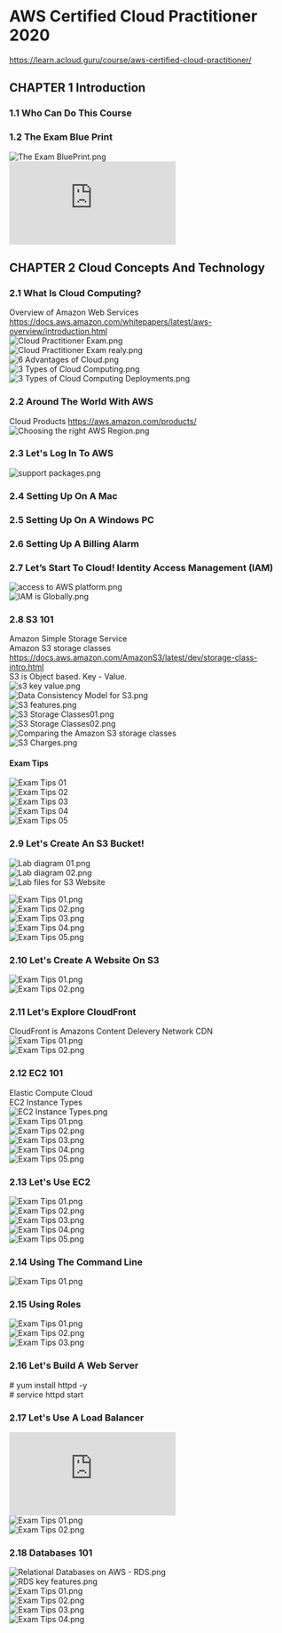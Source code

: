 # AWS Certified Cloud Practitioner 2020
https://learn.acloud.guru/course/aws-certified-cloud-practitioner/ <br>

## CHAPTER 1 Introduction
### 1.1 Who Can Do This Course
### 1.2 The Exam Blue Print
![The Exam BluePrint.png](https://github.com/zuFrost/AWS-acloud.guru-AWS-Certified-Cloud-Practitioner-2020/blob/master/01.02%20The%20Exam%20Blue%20Print/The%20Exam%20BluePrint.png) <br>
![AWS-Certified-Cloud-Practitioner_Exam-Guide.pdf](https://github.com/zuFrost/AWS-acloud.guru-AWS-Certified-Cloud-Practitioner-2020/blob/master/01.02%20The%20Exam%20Blue%20Print/AWS-Certified-Cloud-Practitioner_Exam-Guide.pdf) <br>

## CHAPTER 2 Cloud Concepts And Technology
### 2.1 What Is Cloud Computing?
Overview of Amazon Web Services <br>
https://docs.aws.amazon.com/whitepapers/latest/aws-overview/introduction.html <br>
![Cloud Practitioner Exam.png](https://github.com/zuFrost/AWS-acloud.guru-AWS-Certified-Cloud-Practitioner-2020/blob/master/02.01%20What%20Is%20Cloud%20Computing/Cloud%20Practitioner%20Exam.png) <br>
![Cloud Practitioner Exam realy.png](https://github.com/zuFrost/AWS-acloud.guru-AWS-Certified-Cloud-Practitioner-2020/blob/master/02.01%20What%20Is%20Cloud%20Computing/Cloud%20Practitioner%20Exam%20realy.png) <br>
![6 Advantages of Cloud.png](https://github.com/zuFrost/AWS-acloud.guru-AWS-Certified-Cloud-Practitioner-2020/blob/master/02.01%20What%20Is%20Cloud%20Computing/6%20Advantages%20of%20Cloud.png) <br>
![3 Types of Cloud Computing.png](https://github.com/zuFrost/AWS-acloud.guru-AWS-Certified-Cloud-Practitioner-2020/blob/master/02.01%20What%20Is%20Cloud%20Computing/3%20Types%20of%20Cloud%20Computing.png) <br>
![3 Types of Cloud Computing Deployments.png](https://github.com/zuFrost/AWS-acloud.guru-AWS-Certified-Cloud-Practitioner-2020/blob/master/02.01%20What%20Is%20Cloud%20Computing/3%20Types%20of%20Cloud%20Computing%20Deployments.png) <br>

### 2.2 Around The World With AWS
Cloud Products https://aws.amazon.com/products/ <br>
![Choosing the right AWS Region.png](https://github.com/zuFrost/AWS-acloud.guru-AWS-Certified-Cloud-Practitioner-2020/blob/master/02.02%20Around%20The%20World%20With%20AWS/Choosing%20the%20right%20AWS%20Region.png) <br>
### 2.3 Let's Log In To AWS
![support packages.png](https://github.com/zuFrost/AWS-acloud.guru-AWS-Certified-Cloud-Practitioner-2020/blob/master/02.03%20Let's%20Log%20In%20To%20AWS/support%20packages.png) <br>
### 2.4 Setting Up On A Mac
### 2.5 Setting Up On A Windows PC
### 2.6 Setting Up A Billing Alarm
### 2.7 Let’s Start To Cloud! Identity Access Management (IAM)
![access to AWS platform.png](https://github.com/zuFrost/AWS-acloud.guru-AWS-Certified-Cloud-Practitioner-2020/blob/master/02.07%20Let%E2%80%99s%20Start%20To%20Cloud!%20Identity%20Access%20Management%20(IAM)/access%20to%20AWS%20platform.png) <br>
![IAM is Globally.png](https://github.com/zuFrost/AWS-acloud.guru-AWS-Certified-Cloud-Practitioner-2020/blob/master/02.07%20Let%E2%80%99s%20Start%20To%20Cloud!%20Identity%20Access%20Management%20(IAM)/IAM%20is%20Globally.png) <br>
### 2.8 S3 101
Amazon Simple Storage Service <br>
Amazon S3 storage classes https://docs.aws.amazon.com/AmazonS3/latest/dev/storage-class-intro.html <br>
S3 is Object based. Key - Value. <br>
![s3 key value.png](https://github.com/zuFrost/AWS-acloud.guru-AWS-Certified-Cloud-Practitioner-2020/blob/master/02.08%20S3%20101/s3%20key%20value.png) <br>
![Data Consistency Model for S3.png](https://github.com/zuFrost/AWS-acloud.guru-AWS-Certified-Cloud-Practitioner-2020/blob/master/02.08%20S3%20101/Data%20Consistency%20Model%20for%20S3.png) <br>
![S3 features.png](https://github.com/zuFrost/AWS-acloud.guru-AWS-Certified-Cloud-Practitioner-2020/blob/master/02.08%20S3%20101/S3%20features.png) <br>
![S3 Storage Classes01.png](https://github.com/zuFrost/AWS-acloud.guru-AWS-Certified-Cloud-Practitioner-2020/blob/master/02.08%20S3%20101/S3%20Storage%20Classes01.png) <br>
![S3 Storage Classes02.png](https://github.com/zuFrost/AWS-acloud.guru-AWS-Certified-Cloud-Practitioner-2020/blob/master/02.08%20S3%20101/S3%20Storage%20Classes02.png) <br>
![Comparing the Amazon S3 storage classes](https://github.com/zuFrost/AWS-acloud.guru-AWS-Certified-Cloud-Practitioner-2020/blob/master/02.08%20S3%20101/Comparing%20the%20Amazon%20S3%20storage%20classes.png) <br>
![S3 Charges.png](https://github.com/zuFrost/AWS-acloud.guru-AWS-Certified-Cloud-Practitioner-2020/blob/master/02.08%20S3%20101/S3%20Charges.png) <br>
#### Exam Tips
![Exam Tips 01](https://github.com/zuFrost/AWS-acloud.guru-AWS-Certified-Cloud-Practitioner-2020/blob/master/02.08%20S3%20101/Exam%20Tips%2001.png) <br>
![Exam Tips 02](https://github.com/zuFrost/AWS-acloud.guru-AWS-Certified-Cloud-Practitioner-2020/blob/master/02.08%20S3%20101/Exam%20Tips%2002.png) <br>
![Exam Tips 03](https://github.com/zuFrost/AWS-acloud.guru-AWS-Certified-Cloud-Practitioner-2020/blob/master/02.08%20S3%20101/Exam%20Tips%2003.png) <br>
![Exam Tips 04](https://github.com/zuFrost/AWS-acloud.guru-AWS-Certified-Cloud-Practitioner-2020/blob/master/02.08%20S3%20101/Exam%20Tips%2004.png) <br>
![Exam Tips 05](https://github.com/zuFrost/AWS-acloud.guru-AWS-Certified-Cloud-Practitioner-2020/blob/master/02.08%20S3%20101/Exam%20Tips%2005.png) <br>

### 2.9 Let's Create An S3 Bucket!
![Lab diagram 01.png](https://github.com/zuFrost/AWS-acloud.guru-AWS-Certified-Cloud-Practitioner-2020/blob/master/02.09%20Let's%20Create%20An%20S3%20Bucket!/Lab%20diagram%2001.png) <br>
![Lab diagram 02.png](https://github.com/zuFrost/AWS-acloud.guru-AWS-Certified-Cloud-Practitioner-2020/blob/master/02.09%20Let's%20Create%20An%20S3%20Bucket!/Lab%20diagram%2002.png) <br>
![Lab files for S3 Website](https://github.com/zuFrost/AWS-acloud.guru-AWS-Certified-Cloud-Practitioner-2020/tree/master/02.09%20Let's%20Create%20An%20S3%20Bucket!/lab%20files%20for%20S3%20Website) <br>

![Exam Tips 01.png](https://github.com/zuFrost/AWS-acloud.guru-AWS-Certified-Cloud-Practitioner-2020/blob/master/02.09%20Let's%20Create%20An%20S3%20Bucket!/Exam%20Tips%2001.png) <br>
![Exam Tips 02.png](https://github.com/zuFrost/AWS-acloud.guru-AWS-Certified-Cloud-Practitioner-2020/blob/master/02.09%20Let's%20Create%20An%20S3%20Bucket!/Exam%20Tips%2002.png) <br>
![Exam Tips 03.png](https://github.com/zuFrost/AWS-acloud.guru-AWS-Certified-Cloud-Practitioner-2020/blob/master/02.09%20Let's%20Create%20An%20S3%20Bucket!/Exam%20Tips%2003.png) <br>
![Exam Tips 04.png](https://github.com/zuFrost/AWS-acloud.guru-AWS-Certified-Cloud-Practitioner-2020/blob/master/02.09%20Let's%20Create%20An%20S3%20Bucket!/Exam%20Tips%2004.png) <br>
![Exam Tips 05.png](https://github.com/zuFrost/AWS-acloud.guru-AWS-Certified-Cloud-Practitioner-2020/blob/master/02.09%20Let's%20Create%20An%20S3%20Bucket!/Exam%20Tips%2005.png) <br>

### 2.10 Let's Create A Website On S3
![Exam Tips 01.png](https://github.com/zuFrost/AWS-acloud.guru-AWS-Certified-Cloud-Practitioner-2020/blob/master/02.10%20Let's%20Create%20A%20Website%20On%20S3/Exam%20Tips%2001.png) <br>
![Exam Tips 02.png](https://github.com/zuFrost/AWS-acloud.guru-AWS-Certified-Cloud-Practitioner-2020/blob/master/02.10%20Let's%20Create%20A%20Website%20On%20S3/Exam%20Tips%2002.png) <br>

### 2.11 Let's Explore CloudFront
CloudFront is Amazons Content Delevery Network CDN <br>
![Exam Tips 01.png](https://github.com/zuFrost/AWS-acloud.guru-AWS-Certified-Cloud-Practitioner-2020/blob/master/02.11%20Let's%20Explore%20CloudFront/Exam%20Tips%2001.png) <br>
![Exam Tips 02.png](https://github.com/zuFrost/AWS-acloud.guru-AWS-Certified-Cloud-Practitioner-2020/blob/master/02.11%20Let's%20Explore%20CloudFront/Exam%20Tips%2002.png) <br>

### 2.12 EC2 101
Elastic Compute Cloud <br>
EC2 Instance Types <br>
![EC2 Instance Types.png](https://github.com/zuFrost/AWS-acloud.guru-AWS-Certified-Cloud-Practitioner-2020/blob/master/02.12%20EC2%20101/EC2%20Instance%20Types.png) <br>
![Exam Tips 01.png](https://github.com/zuFrost/AWS-acloud.guru-AWS-Certified-Cloud-Practitioner-2020/blob/master/02.12%20EC2%20101/Exam%20Tips%2001.png) <br>
![Exam Tips 02.png](https://github.com/zuFrost/AWS-acloud.guru-AWS-Certified-Cloud-Practitioner-2020/blob/master/02.12%20EC2%20101/Exam%20Tips%2002.png) <br>
![Exam Tips 03.png](https://github.com/zuFrost/AWS-acloud.guru-AWS-Certified-Cloud-Practitioner-2020/blob/master/02.12%20EC2%20101/Exam%20Tips%2003.png) <br>
![Exam Tips 04.png](https://github.com/zuFrost/AWS-acloud.guru-AWS-Certified-Cloud-Practitioner-2020/blob/master/02.12%20EC2%20101/Exam%20Tips%2004.png) <br>
![Exam Tips 05.png](https://github.com/zuFrost/AWS-acloud.guru-AWS-Certified-Cloud-Practitioner-2020/blob/master/02.12%20EC2%20101/Exam%20Tips%2005.png) <br>

### 2.13 Let's Use EC2
![Exam Tips 01.png](https://github.com/zuFrost/AWS-acloud.guru-AWS-Certified-Cloud-Practitioner-2020/blob/master/02.13%20Let's%20Use%20EC2/Exam%20Tips%2001.png) <br>
![Exam Tips 02.png](https://github.com/zuFrost/AWS-acloud.guru-AWS-Certified-Cloud-Practitioner-2020/blob/master/02.13%20Let's%20Use%20EC2/Exam%20Tips%2002.png) <br>
![Exam Tips 03.png](https://github.com/zuFrost/AWS-acloud.guru-AWS-Certified-Cloud-Practitioner-2020/blob/master/02.13%20Let's%20Use%20EC2/Exam%20Tips%2003.png) <br>
![Exam Tips 04.png](https://github.com/zuFrost/AWS-acloud.guru-AWS-Certified-Cloud-Practitioner-2020/blob/master/02.13%20Let's%20Use%20EC2/Exam%20Tips%2004.png) <br>
![Exam Tips 05.png](https://github.com/zuFrost/AWS-acloud.guru-AWS-Certified-Cloud-Practitioner-2020/blob/master/02.13%20Let's%20Use%20EC2/Exam%20Tips%2005.png) <br>

### 2.14 Using The Command Line

![Exam Tips 01.png](https://github.com/zuFrost/AWS-acloud.guru-AWS-Certified-Cloud-Practitioner-2020/blob/master/02.14%20Using%20The%20Command%20Line/Exam%20Tips%2001.png) <br>

### 2.15 Using Roles

![Exam Tips 01.png](https://github.com/zuFrost/AWS-acloud.guru-AWS-Certified-Cloud-Practitioner-2020/blob/master/02.15%20Using%20Roles/Exam%20Tips%2001.png) <br>
![Exam Tips 02.png](https://github.com/zuFrost/AWS-acloud.guru-AWS-Certified-Cloud-Practitioner-2020/blob/master/02.15%20Using%20Roles/Exam%20Tips%2002.png) <br>
![Exam Tips 03.png](https://github.com/zuFrost/AWS-acloud.guru-AWS-Certified-Cloud-Practitioner-2020/blob/master/02.15%20Using%20Roles/Exam%20Tips%2003.png) <br>

### 2.16 Let's Build A Web Server
\# yum install httpd -y <br>
\# service httpd start <br>

### 2.17 Let's Use A Load Balancer
![UserData](https://github.com/zuFrost/AWS-acloud.guru-AWS-Certified-Cloud-Practitioner-2020/blob/master/02.17%20Let's%20Use%20A%20Load%20Balancer/UserData.txt) <br>
![Exam Tips 01.png](https://github.com/zuFrost/AWS-acloud.guru-AWS-Certified-Cloud-Practitioner-2020/blob/master/02.17%20Let's%20Use%20A%20Load%20Balancer/Exam%20Tips%2001.png) <br>
![Exam Tips 02.png](https://github.com/zuFrost/AWS-acloud.guru-AWS-Certified-Cloud-Practitioner-2020/blob/master/02.17%20Let's%20Use%20A%20Load%20Balancer/Exam%20Tips%2002.png) <br>


### 2.18 Databases 101
![Relational Databases on AWS - RDS.png]() <br>
![RDS key features.png]() <br>
![Exam Tips 01.png]() <br>
![Exam Tips 02.png]() <br>
![Exam Tips 03.png]() <br>
![Exam Tips 04.png]() <br>



![]() <br>
![]() <br>
![]() <br>
![]() <br>


